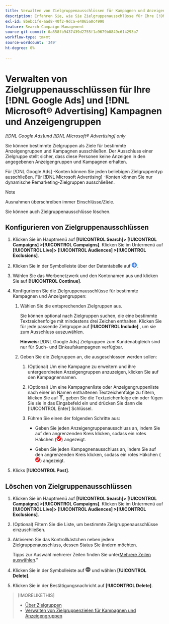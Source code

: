```yaml
---
title: Verwalten von Zielgruppenausschlüssen für Kampagnen und Anzeigengruppen
description: Erfahren Sie, wie Sie Zielgruppenausschlüsse für Ihre [!DNL Google Ads] und [!DNL Microsoft® Advertising] Kampagnen und Anzeigengruppen.
exl-id: 8bebc1fe-aad8-40f2-9dca-e4065a0c4990
feature: Search Campaign Management
source-git-commit: 0a858fb9437439d2755f1a9679b0849c614293b7
workflow-type: tm+mt
source-wordcount: '349'
ht-degree: 0%

---
```


# Verwalten von Zielgruppenausschlüssen für Ihre [!DNL Google Ads] und [!DNL Microsoft® Advertising] Kampagnen und Anzeigengruppen

*[!DNL Google Ads]und [!DNL Microsoft® Advertising] only*

Sie können bestimmte Zielgruppen als Ziele für bestimmte Anzeigengruppen und Kampagnen ausschließen. Der Ausschluss einer Zielgruppe stellt sicher, dass diese Personen keine Anzeigen in den angegebenen Anzeigengruppen und Kampagnen erhalten.

Für [!DNL Google Ads] -Konten können Sie jeden beliebigen Zielgruppentyp ausschließen. Für [!DNL Microsoft Advertising] -Konten können Sie nur dynamische Remarketing-Zielgruppen ausschließen.

>[!NOTE]
>
>Ausnahmen überschreiben immer Einschlüsse/Ziele.

Sie können auch Zielgruppenausschlüsse löschen.

## Konfigurieren von Zielgruppenausschlüssen

1. Klicken Sie im Hauptmenü auf **[!UICONTROL Search]> [!UICONTROL Campaigns] >[!UICONTROL Campaigns]**. Klicken Sie im Untermenü auf **[!UICONTROL Live]> [!UICONTROL Audiences] >[!UICONTROL Exclusions]**.

1. Klicken Sie in der Symbolleiste über der Datentabelle auf ![Erstellen](/help/search-social-commerce/assets/add.png "Erstellen").

1. Wählen Sie das Werbenetzwerk und den Kontonamen aus und klicken Sie auf **[!UICONTROL Continue]**.

1. Konfigurieren Sie die Zielgruppenausschlüsse für bestimmte Kampagnen und Anzeigengruppen:

   1. Wählen Sie die entsprechenden Zielgruppen aus.

      Sie können optional nach Zielgruppen suchen, die eine bestimmte Textzeichenfolge mit mindestens drei Zeichen enthalten. Klicken Sie für jede passende Zielgruppe auf **[!UICONTROL Include]** , um sie zum Ausschluss auszuwählen.

      **Hinweis:** [!DNL Google Ads] Zielgruppen zum Kundenabgleich sind nur für Such- und Einkaufskampagnen verfügbar.

   1. Geben Sie die Zielgruppen an, die ausgeschlossen werden sollen:

      1. (Optional) Um eine Kampagne zu erweitern und ihre untergeordneten Anzeigengruppen anzuzeigen, klicken Sie auf den Kampagnennamen.

      1. (Optional) Um eine Kampagnenliste oder Anzeigengruppenliste nach einer im Namen enthaltenen Textzeichenfolge zu filtern, klicken Sie auf ![Filter](/help/search-social-commerce/assets/filter.png "Filter"), geben Sie die Textzeichenfolge ein oder fügen Sie sie in das Eingabefeld ein und drücken Sie dann die [!UICONTROL Enter] Schlüssel.

      1. Führen Sie einen der folgenden Schritte aus:

         * Geben Sie jeden Anzeigengruppenausschluss an, indem Sie auf den angrenzenden Kreis klicken, sodass ein rotes Häkchen (![Ausschließen](/help/search-social-commerce/assets/exclude.png "Ausschließen")) angezeigt.

         * Geben Sie jeden Kampagnenausschluss an, indem Sie auf den angrenzenden Kreis klicken, sodass ein rotes Häkchen (![Ausschließen](/help/search-social-commerce/assets/exclude.png "Ausschließen")) angezeigt.

1. Klicks **[!UICONTROL Post]**.

## Löschen von Zielgruppenausschlüssen

1. Klicken Sie im Hauptmenü auf **[!UICONTROL Search]> [!UICONTROL Campaigns] >[!UICONTROL Campaigns]**. Klicken Sie im Untermenü auf **[!UICONTROL Live]> [!UICONTROL Audiences] >[!UICONTROL Exclusions]**.

1. (Optional) Filtern Sie die Liste, um bestimmte Zielgruppenausschlüsse einzuschließen.

1. Aktivieren Sie das Kontrollkästchen neben jedem Zielgruppenausschluss, dessen Status Sie ändern möchten.

   Tipps zur Auswahl mehrerer Zeilen finden Sie unter[Mehrere Zeilen auswählen](/help/search-social-commerce/common-tasks/navigation-editing-selection/multiple-rows-select.md).&quot;

1. Klicken Sie in der Symbolleiste auf ![Mehr Aktionen](/help/search-social-commerce/assets/more.png "Mehr Aktionen") und wählen **[!UICONTROL Delete]**.

1. Klicken Sie in der Bestätigungsnachricht auf **[!UICONTROL Delete]**.

>[!MORELIKETHIS]
>
>* [Über Zielgruppen](audience-about.md)
>* [Verwalten von Zielgruppenzielen für Kampagnen und Anzeigengruppen](/help/search-social-commerce/campaign-management/campaigns/audience-targets-manage.md)
